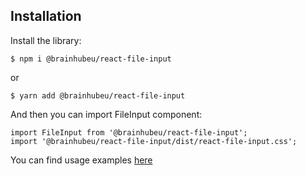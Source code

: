 ## Installation
Install the library:
```
$ npm i @brainhubeu/react-file-input
```
or
```
$ yarn add @brainhubeu/react-file-input
```

And then you can import FileInput component:
```
import FileInput from '@brainhubeu/react-file-input';
import '@brainhubeu/react-file-input/dist/react-file-input.css';
```

You can find usage examples [here](/docs/examples/simpleUsage/)
